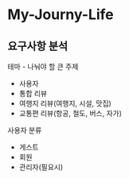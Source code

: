 # My-Journy-Life


## 요구사항 분석

테마 - 나눠야 할 큰 주제

 - 사용자
 - 통합 리뷰
 - 여행지 리뷰(여행지, 시설, 맛집)
 - 교통편 리뷰(항공, 철도, 버스, 자가)

사용자 분류

 - 게스트
 - 회원
 - 관리자(필요시)
